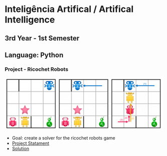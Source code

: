 # Inteligência Artifical / Artifical Intelligence

## 3rd Year - 1st Semester

## Language: Python

### Project - Ricochet Robots
![ricochet-robots](./ricochet-robots/ricochet_robots.png)
- Goal: create a solver for the ricochet robots game
- [Project Statament](./ricochet-robots/project-statement.pdf)
- [Solution](./ricochet-robots/ricochet-robots.py)